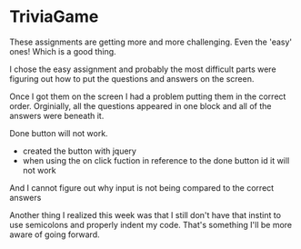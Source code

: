 # TriviaGame
These assignments are getting more and more challenging. Even the 'easy' ones! Which is a good thing.

I chose the easy assignment and probably the most difficult parts were figuring out how to put the questions and answers on the screen. 

Once I got them on the screen I had a problem putting them in the correct order. Orginially, all the questions appeared in one block and all of the answers were beneath it.

Done button will not work. 
- created the button with jquery
- when using the on click fuction in reference to the done button id it will not work

And I cannot figure out why input is not being compared to the correct answers

Another thing I realized this week was that I still don't have that instint to use semicolons and properly indent my code. That's something I'll be more aware of going forward.
